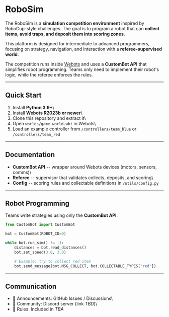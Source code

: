 # RoboSim

The RoboSim is a **simulation competition environment**
inspired by RoboCup-style challenges. The goal is to program a robot
that can **collect items, avoid traps, and deposit them into scoring
zones**.

This platform is designed for intermediate to advanced programmers,
focusing on strategy, navigation, and interaction with a
**referee-supervised world**.

The competition runs inside [Webots](https://cyberbotics.com/) and uses
a **CustomBot API** that simplifies robot programming. Teams only need
to implement their robot's logic, while the referee enforces the rules.

------------------------------------------------------------------------

## Quick Start

1.  Install **Python 3.9+**\
2.  Install **Webots R2023b or newer**\
3.  Clone this repository and extract it\
4.  Open `worlds/game_world.wbt` in Webots\
5.  Load an example controller from `/controllers/team_blue` or
    `/controllers/team_red`

------------------------------------------------------------------------

## Documentation

-   **CustomBot API** -- wrapper around Webots devices (motors, sensors,
    comms)\
-   **Referee** -- supervisor that validates collects, deposits, and
    scoring\
-   **Config** -- scoring rules and collectable definitions in
    `/utils/config.py`

------------------------------------------------------------------------

## Robot Programming

Teams write strategies using only the **CustomBot API**:

``` python
from CustomBot import CustomBot

bot = CustomBot(ROBOT_ID=0)

while bot.run_sim() != -1:
    distances = bot.read_distances()
    bot.set_speed(3.0, 3.0)

    # Example: try to collect red item
    bot.send_message(bot.MSG_COLLECT, bot.COLLECTABLE_TYPES["red"])
```

------------------------------------------------------------------------

## Communication

-   📢 Announcements: GitHub Issues / Discussions\
-   💬 Community: Discord server (link *TBD*)\
-   📖 Rules: Included in *TBA*
